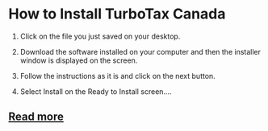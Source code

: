 # How to Install TurboTax Canada

1. Click on the file you just saved on your desktop.

2. Download the software installed on your computer and then the installer window is displayed on the screen.

3. Follow the instructions as it is and click on the next button.

4. Select Install on the Ready to Install screen.... 
## [Read more](https://sites.google.com/a/turbotax.ca-download.com/turbotax-ca-download/)
